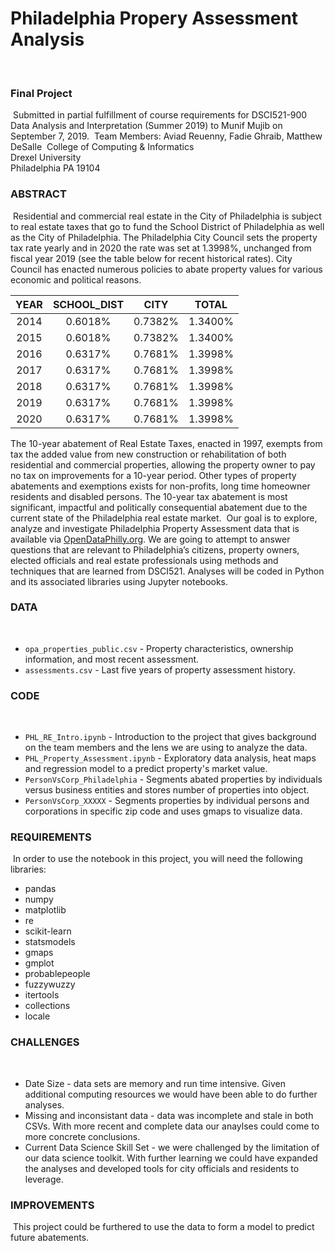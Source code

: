 # Philadelphia Propery Assessment Analysis
​
### Final Project
​
Submitted in partial fulfillment of course requirements for DSCI521-900 Data Analysis and Interpretation (Summer 2019) to Munif Mujib on September 7, 2019.
​
Team Members: Aviad Reuenny, Fadie Ghraib, Matthew DeSalle
​
College of Computing & Informatics<br>
Drexel University<br>
Philadelphia PA 19104
​
### ABSTRACT
​
Residential and commercial real estate in the City of Philadelphia is subject to real estate taxes that go to fund the School District of Philadelphia as well as the City of Philadelphia. The Philadelphia City Council sets the property tax rate yearly and in 2020 the rate was set at 1.3998%, unchanged from fiscal year 2019 (see the table below for recent historical rates). City Council has enacted numerous policies to abate property values for various economic and political reasons. 


| YEAR  | SCHOOL_DIST   |   CITY    |  TOTAL    |
|:----: |:-----------:  |:-------:  |:-------:  |
| 2014  | 0.6018%       | 0.7382%   | 1.3400%   |
| 2015  | 0.6018%       | 0.7382%   | 1.3400%   |
| 2016  | 0.6317%       | 0.7681%   | 1.3998%   |
| 2017  | 0.6317%       | 0.7681%   | 1.3998%   |
| 2018  | 0.6317%       | 0.7681%   | 1.3998%   |
| 2019  | 0.6317%       | 0.7681%   | 1.3998%   |
| 2020  | 0.6317%       | 0.7681%   | 1.3998%   |


The 10-year abatement of Real Estate Taxes, enacted in 1997, exempts from tax the added value from new construction or rehabilitation of both residential and commercial properties, allowing the property owner to pay no tax on improvements for a 10-year period. Other types of property abatements and exemptions exists for non-profits, long time homeowner residents and disabled persons.  The 10-year tax abatement is most significant, impactful and politically consequential abatement due to the current state of the Philadelphia real estate market.
​
Our goal is to explore, analyze and investigate Philadelphia Property Assessment data that is available via [OpenDataPhilly.org](https://www.opendataphilly.org/). We are going to attempt to answer questions that are relevant to Philadelphia’s citizens, property owners, elected officials and real estate professionals using methods and techniques that are learned from DSCI521. Analyses will be coded in Python and its associated libraries using Jupyter notebooks. 
​
### DATA
​
- `opa_properties_public.csv` - Property characteristics, ownership information, and most recent assessment.
- `assessments.csv` - Last five years of property assessment history.
​
### CODE
​
- `PHL_RE_Intro.ipynb` - Introduction to the project that gives background on the team members and the lens we are using to analyze the data.
- `PHL_Property_Assessment.ipynb` - Exploratory data analysis, heat maps and regression model to a predict property's market value.
- `PersonVsCorp_Philadelphia` - Segments abated properties by individuals versus business entities and stores number of properties into object.
- `PersonVsCorp_XXXXX` - Segments properties by individual persons and corporations in specific zip code and uses gmaps to visualize data.
​
​
### REQUIREMENTS
​
In order to use the notebook in this project, you will need the following libraries:
​
- pandas
- numpy
- matplotlib
- re
- scikit-learn
- statsmodels
- gmaps
- gmplot
- probablepeople
- fuzzywuzzy
- itertools
- collections
- locale
​
### CHALLENGES
​
- Date Size - data sets are memory and run time intensive. Given additional computing resources we would have been able to do further analyses.
- Missing and inconsistant data - data was incomplete and stale in both CSVs. With more recent and complete data our anaylses could come to more concrete conclusions.
- Current Data Science Skill Set - we were challenged by the limitation of our data science toolkit. With further learning we could have expanded the analyses and developed tools for city officials and residents to leverage.
​
### IMPROVEMENTS
​
This project could be furthered to use the data to form a model to predict future abatements.
